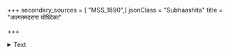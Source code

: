 +++
secondary_sources = [ "MSS_1890",]
jsonClass = "Subhaashita"
title = "अपगतमदरागा योषिदेका"

+++

<details><summary>Text</summary>

अपगतमदरागा योषिदेका प्रभाते कृतनिबिडकुचाग्रा पत्युरालिङ्गनेन।  
प्रियतमपरिभुक्तं वीक्षमाना स्वदेहं व्रजति शयनवासाद् वासमन्यद्धसन्ती॥
</details>
